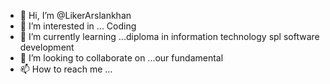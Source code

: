- 👋 Hi, I’m @LikerArslankhan
- 👀 I’m interested in ... Coding
- 🌱 I’m currently learning ...diploma in information technology spl software development
- 💞️ I’m looking to collaborate on ...our fundamental
- 📫 How to reach me ...

<!---
LikerArslankhan/LikerArslankhan is a ✨ special ✨ repository because its `README.md` (this file) appears on your GitHub profile.
You can click the Preview link to take a look at your changes.
--->
